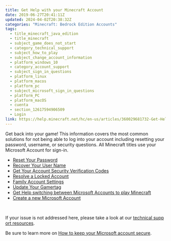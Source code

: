 ```yaml
---
title: Get Help with your Minecraft Account
date: 2019-06-27T20:41:11Z
updated: 2024-04-02T20:38:32Z
categories: "Minecraft: Bedrock Edition Accounts"
tags:
  - title_minecraft_java_edition
  - title_minecraft
  - subject_game_does_not_start
  - category_technical_support
  - subject_how_to_play
  - subject_change_account_information
  - platform_windows_10
  - category_account_support
  - subject_sign_in_questions
  - platform_linux
  - platform_macos
  - platform_pc
  - subject_microsoft_sign_in_questions
  - platform_PC
  - platform_macOS
  - cuenta
  - section_12617594906509
  - Login
link: https://help.minecraft.net/hc/en-us/articles/360029681732-Get-Help-with-your-Minecraft-Account
---
```


Get back into your game! This information covers the most common solutions for not being able to log into your account including resetting your password, username, or security questions. All Minecraft titles use your Microsoft Account for sign-in.

- [Reset Your Password](https://support.microsoft.com/home/contact?linkquery=Help%20me%20sign%20in%20to%20my%20Microsoft%20account)
- [Recover Your User Name](https://support.microsoft.com/en-us/account-billing/you-forgot-your-microsoft-account-username-b2049472-3b8f-27d3-61c6-67a668453f4c)
- [Get Your Account Security Verification Codes](https://support.microsoft.com/en-us/account-billing/microsoft-account-security-info-verification-codes-bf2505ca-cae5-c5b4-77d1-69d3343a5452)
- [Resolve a Locked Account](https://support.microsoft.com/en-us/account-billing/account-has-been-locked-805e8b0d-4141-29b2-7b65-df6ff6c9ce27)
- [Family Account Settings](https://support.microsoft.com/en-us/account-billing/getting-started-with-microsoft-family-safety-b6280c9d-38d7-82ff-0e4f-a6cb7e659344)
- [Update Your Gamertag](https://support.xbox.com/en-US/help/account-profile/profile/change-xbox-live-gamertag)
- [Get Help switching between Microsoft Accounts to play Minecraft](../Minecraft-Java-Edition-Accounts/Get-Help-switching-between-Microsoft-Accounts-to-play-Minecraft.md)
- [Create a new Microsoft Account](https://support.microsoft.com/en-us/account-billing/how-to-create-a-new-microsoft-account-a84675c3-3e9e-17cf-2911-3d56b15c0aaf)

 

If your issue is not addressed here, please take a look at our [technical support resources](../Minecraft-Java-Edition-Technical/Get-Help-with-Minecraft-Java-Edition-game-connection-errors.md). 

Be sure to learn more on [How to keep your Microsoft account secure](https://support.microsoft.com/en-us/account-billing/how-to-help-keep-your-microsoft-account-safe-and-secure-628538c2-7006-33bb-5ef4-c917657362b9).
